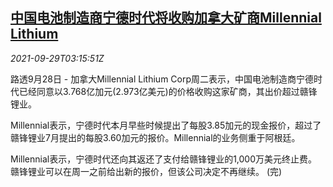 <!--1632886262000-->
[中国电池制造商宁德时代将收购加拿大矿商Millennial Lithium](https://cn.reuters.com/article/catl-ca-ml-acquisition-0929-idCNKBS2GP07T)
------

<div><i>2021-09-29T03:15:51Z</i></div><p>路透9月28日 - 加拿大Millennial Lithium Corp周二表示，中国电池制造商宁德时代已经同意以3.768亿加元(2.973亿美元)的价格收购这家矿商，其出价超过赣锋锂业。</p><p>Millennial表示，宁德时代本月早些时候提出了每股3.85加元的现金报价，超过了赣锋锂业7月提出的每股3.60加元的报价。Millennial的业务侧重于阿根廷。</p><p>Millennial表示，宁德时代还向其返还了支付给赣锋锂业的1,000万美元终止费。赣锋锂业可以在周一之前给出新的报价，但该公司决定不再继续。 (完)</p>
